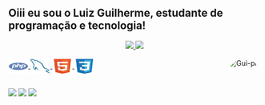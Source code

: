 ## Oiii eu sou o Luiz Guilherme, estudante de programação e tecnologia!
<div align="center">
  <a href="https://github.com/Guilherme-TI">
  <img height="180em" src="https://github-readme-stats.vercel.app/api?username=Guilherme-TI&show_icons=true&theme=dark&include_all_commits=true&count_private=true"/>
  <img height="180em" src="https://github-readme-stats.vercel.app/api/top-langs/?username=Guilherme-TI&layout=compact&langs_count=7&theme=dark"/>
</div>
<div style="display: inline_block"><br>
  <img align="center" alt="Gui-PHP" height="30" width="40" src="https://raw.githubusercontent.com/devicons/devicon/master/icons/php/php-plain.svg">
  <img align="center" alt="Gui-Sql" height="30" width="40" src="https://raw.githubusercontent.com/devicons/devicon/master/icons/mysql/mysql-plain.svg">
  <img align="center" alt="Gui-HTML" height="30" width="40" src="https://raw.githubusercontent.com/devicons/devicon/master/icons/html5/html5-original.svg">
  <img align="center" alt="Gui-CSS" height="30" width="40" src="https://raw.githubusercontent.com/devicons/devicon/master/icons/css3/css3-original.svg">
  <img align="right" alt="Gui-pic" height="150" style="border-radius:50px;" src="http://pm1.narvii.com/6753/0ba5116d1ac6122fefd272fe9fec01996756516dv2_00.jpg">
</div>
  
  ##
 
<div> 
  <a href="https://wa.me/qr/5CHA6KWMF76CO1" target="_blank"><img src="https://img.shields.io/badge/Whatsapp-darkgreen?style=for-the-badge&logo=whatsapp&logoColor=white" target="_blank"></a>
 <a href="https://discord.gg/QgHZqFVaYg" target="_blank"><img src="https://img.shields.io/badge/Discord-7289DA?style=for-the-badge&logo=discord&logoColor=white" target="_blank"></a> 
  <a href="https://www.linkedin.com/in/luiz-guilherme-248649226/" target="_blank"><img src="https://img.shields.io/badge/-LinkedIn-%230077B5?style=for-the-badge&logo=linkedin&logoColor=white" target="_blank"></a> 
 
</div>
